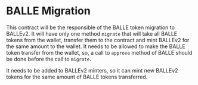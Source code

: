 # BALLE Migration

This contract will be the responsible of the BALLE token migration to BALLEv2.
It will have only one method `migrate` that will take all BALLE tokens from the wallet, transfer them to the contract and mint BALLEv2 for the same amount to the wallet.
It needs to be allowed to make the BALLE token transfer from the wallet, so, a call to `approve` method of BALLE should be done before the call to `migrate`.

It needs to be added to BALLEv2 minters, so it can mint new BALLEv2 tokens for the same amount of BALLE tokens transferred.
